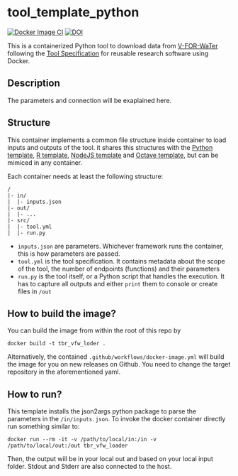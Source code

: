 # tool_template_python

[![Docker Image CI](https://github.com/VForWaTer/tool_vforwater_loader/actions/workflows/docker-image.yml/badge.svg)](https://github.com/VForWaTer/tool_vforwater_loader/actions/workflows/docker-image.yml)
[![DOI](https://zenodo.org/badge/743434463.svg)](https://zenodo.org/doi/10.5281/zenodo.10513947)

This is a containerized Python tool to download data from [V-FOR-WaTer](https://portal.vforwater.de) following the [Tool Specification](https://vforwater.github.io/tool-specs/) for reusable research software using Docker.

## Description

The parameters and connection will be exaplained here.

## Structure

This container implements a common file structure inside container to load inputs and outputs of the 
tool. it shares this structures with the [Python template](https://github.com/vforwater/tool_template_python), 
[R template](https://github.com/vforwater/tool_template_r),
[NodeJS template](https://github.com/vforwater/tool_template_node) and [Octave template](https://github.com/vforwater/tool_template_octave), 
but can be mimiced in any container.

Each container needs at least the following structure:

```
/
|- in/
|  |- inputs.json
|- out/
|  |- ...
|- src/
|  |- tool.yml
|  |- run.py
```

* `inputs.json` are parameters. Whichever framework runs the container, this is how parameters are passed.
* `tool.yml` is the tool specification. It contains metadata about the scope of the tool, the number of endpoints (functions) and their parameters
* `run.py` is the tool itself, or a Python script that handles the execution. It has to capture all outputs and either `print` them to console or create files in `/out`

## How to build the image?

You can build the image from within the root of this repo by
```
docker build -t tbr_vfw_loder .
```

Alternatively, the contained `.github/workflows/docker-image.yml` will build the image for you 
on new releases on Github. You need to change the target repository in the aforementioned yaml.

## How to run?

This template installs the json2args python package to parse the parameters in the `/in/inputs.json`. 
To invoke the docker container directly run something similar to:
```
docker run --rm -it -v /path/to/local/in:/in -v /path/to/local/out:/out tbr_vfw_loader
```

Then, the output will be in your local out and based on your local input folder. Stdout and Stderr are also connected to the host.

